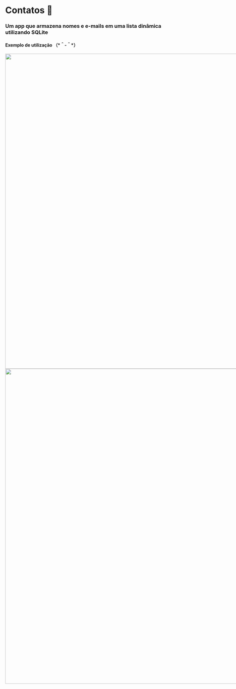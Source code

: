 <h1>Contatos 🍓</h1>
<h3>Um app que armazena nomes e e-mails em uma lista dinâmica utilizando SQLite</h3>
<h4>Exemplo de utilização （*＾-＾*）</h4>
<div style="display: inline-block;">
  <img style="height: 1000px;" src="https://cdn.discordapp.com/attachments/954181370886885387/1010271306127786084/contatos_light-mode.jpg">
  <img style="height: 1000px;" src="https://cdn.discordapp.com/attachments/954181370886885387/1010271306425569412/contatos_dark-mode.jpg">
</div>
